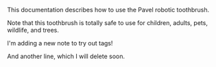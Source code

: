 This documentation describes how to use the Pavel robotic toothbrush.

Note that this toothbrush is totally safe to use for children, adults, pets, wildlife, and trees.

I'm adding a new note to try out tags!

And another line, which I will delete soon.
